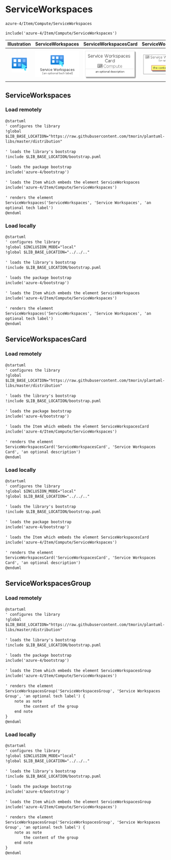 # ServiceWorkspaces


```text
azure-4/Item/Compute/ServiceWorkspaces
```

```text
include('azure-4/Item/Compute/ServiceWorkspaces')
```



| Illustration | ServiceWorkspaces | ServiceWorkspacesCard | ServiceWorkspacesGroup |
| :---: | :---: | :---: | :---: |
| ![illustration for Illustration](../../../azure-4/Item/Compute/ServiceWorkspaces.png) | ![illustration for ServiceWorkspaces](../../../azure-4/Item/Compute/ServiceWorkspaces.Local.png) | ![illustration for ServiceWorkspacesCard](../../../azure-4/Item/Compute/ServiceWorkspacesCard.Local.png) | ![illustration for ServiceWorkspacesGroup](../../../azure-4/Item/Compute/ServiceWorkspacesGroup.Local.png) |




## ServiceWorkspaces

### Load remotely
```plantuml
@startuml
' configures the library
!global $LIB_BASE_LOCATION="https://raw.githubusercontent.com/tmorin/plantuml-libs/master/distribution"

' loads the library's bootstrap
!include $LIB_BASE_LOCATION/bootstrap.puml

' loads the package bootstrap
include('azure-4/bootstrap')

' loads the Item which embeds the element ServiceWorkspaces
include('azure-4/Item/Compute/ServiceWorkspaces')

' renders the element
ServiceWorkspaces('ServiceWorkspaces', 'Service Workspaces', 'an optional tech label')
@enduml
```

### Load locally
```plantuml
@startuml
' configures the library
!global $INCLUSION_MODE="local"
!global $LIB_BASE_LOCATION="../../.."

' loads the library's bootstrap
!include $LIB_BASE_LOCATION/bootstrap.puml

' loads the package bootstrap
include('azure-4/bootstrap')

' loads the Item which embeds the element ServiceWorkspaces
include('azure-4/Item/Compute/ServiceWorkspaces')

' renders the element
ServiceWorkspaces('ServiceWorkspaces', 'Service Workspaces', 'an optional tech label')
@enduml
```

## ServiceWorkspacesCard

### Load remotely
```plantuml
@startuml
' configures the library
!global $LIB_BASE_LOCATION="https://raw.githubusercontent.com/tmorin/plantuml-libs/master/distribution"

' loads the library's bootstrap
!include $LIB_BASE_LOCATION/bootstrap.puml

' loads the package bootstrap
include('azure-4/bootstrap')

' loads the Item which embeds the element ServiceWorkspacesCard
include('azure-4/Item/Compute/ServiceWorkspaces')

' renders the element
ServiceWorkspacesCard('ServiceWorkspacesCard', 'Service Workspaces Card', 'an optional description')
@enduml
```

### Load locally
```plantuml
@startuml
' configures the library
!global $INCLUSION_MODE="local"
!global $LIB_BASE_LOCATION="../../.."

' loads the library's bootstrap
!include $LIB_BASE_LOCATION/bootstrap.puml

' loads the package bootstrap
include('azure-4/bootstrap')

' loads the Item which embeds the element ServiceWorkspacesCard
include('azure-4/Item/Compute/ServiceWorkspaces')

' renders the element
ServiceWorkspacesCard('ServiceWorkspacesCard', 'Service Workspaces Card', 'an optional description')
@enduml
```

## ServiceWorkspacesGroup

### Load remotely
```plantuml
@startuml
' configures the library
!global $LIB_BASE_LOCATION="https://raw.githubusercontent.com/tmorin/plantuml-libs/master/distribution"

' loads the library's bootstrap
!include $LIB_BASE_LOCATION/bootstrap.puml

' loads the package bootstrap
include('azure-4/bootstrap')

' loads the Item which embeds the element ServiceWorkspacesGroup
include('azure-4/Item/Compute/ServiceWorkspaces')

' renders the element
ServiceWorkspacesGroup('ServiceWorkspacesGroup', 'Service Workspaces Group', 'an optional tech label') {
    note as note
        the content of the group
    end note
}
@enduml
```

### Load locally
```plantuml
@startuml
' configures the library
!global $INCLUSION_MODE="local"
!global $LIB_BASE_LOCATION="../../.."

' loads the library's bootstrap
!include $LIB_BASE_LOCATION/bootstrap.puml

' loads the package bootstrap
include('azure-4/bootstrap')

' loads the Item which embeds the element ServiceWorkspacesGroup
include('azure-4/Item/Compute/ServiceWorkspaces')

' renders the element
ServiceWorkspacesGroup('ServiceWorkspacesGroup', 'Service Workspaces Group', 'an optional tech label') {
    note as note
        the content of the group
    end note
}
@enduml
```

